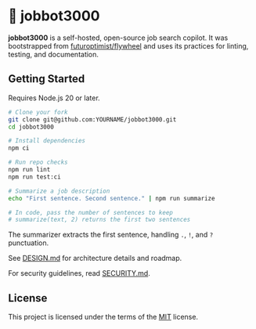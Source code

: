 # 🎯 jobbot3000

**jobbot3000** is a self-hosted, open-source job search copilot. It was bootstrapped from [futuroptimist/flywheel](https://github.com/futuroptimist/flywheel) and uses its practices for linting, testing, and documentation.

## Getting Started

Requires Node.js 20 or later.

```bash
# Clone your fork
git clone git@github.com:YOURNAME/jobbot3000.git
cd jobbot3000

# Install dependencies
npm ci

# Run repo checks
npm run lint
npm run test:ci

# Summarize a job description
echo "First sentence. Second sentence." | npm run summarize

# In code, pass the number of sentences to keep
# summarize(text, 2) returns the first two sentences
```

The summarizer extracts the first sentence, handling `.`, `!`, and `?` punctuation.

See [DESIGN.md](DESIGN.md) for architecture details and roadmap.

For security guidelines, read [SECURITY.md](SECURITY.md).

## License

This project is licensed under the terms of the [MIT](LICENSE) license.
